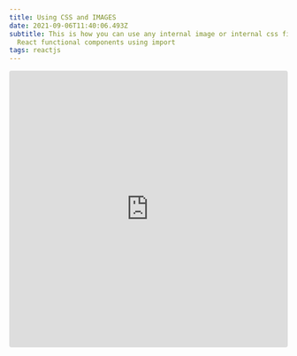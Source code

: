 ```yaml
---
title: Using CSS and IMAGES
date: 2021-09-06T11:40:06.493Z
subtitle: This is how you can use any internal image or internal css file in
  React functional components using import
tags: reactjs
---
```

<iframe src="https://codesandbox.io/embed/mutable-framework-oubnr?fontsize=14&hidenavigation=1&theme=dark&view=editor&view=preview"
     style="width:100%; height:500px; border:0; border-radius: 4px; overflow:hidden;"
     title="mutable-framework-oubnr"
     allow="accelerometer; ambient-light-sensor; camera; encrypted-media; geolocation; gyroscope; hid; microphone; midi; payment; usb; vr; xr-spatial-tracking"
     sandbox="allow-forms allow-modals allow-popups allow-presentation allow-same-origin allow-scripts"
   ></iframe>